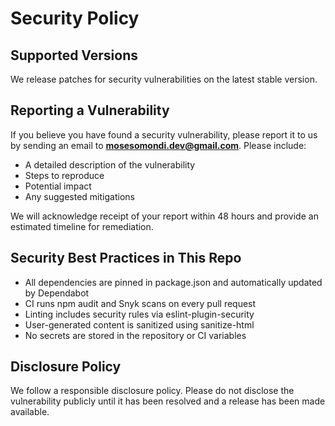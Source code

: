 # Security Policy

## Supported Versions

We release patches for security vulnerabilities on the latest stable version.

## Reporting a Vulnerability

If you believe you have found a security vulnerability, please report it to us by sending an email to **mosesomondi.dev@gmail.com**. Please include:
- A detailed description of the vulnerability
- Steps to reproduce
- Potential impact
- Any suggested mitigations

We will acknowledge receipt of your report within 48 hours and provide an estimated timeline for remediation.

## Security Best Practices in This Repo

- All dependencies are pinned in package.json and automatically updated by Dependabot
- CI runs npm audit and Snyk scans on every pull request
- Linting includes security rules via eslint-plugin-security
- User-generated content is sanitized using sanitize-html
- No secrets are stored in the repository or CI variables

## Disclosure Policy

We follow a responsible disclosure policy. Please do not disclose the vulnerability publicly until it has been resolved and a release has been made available.
